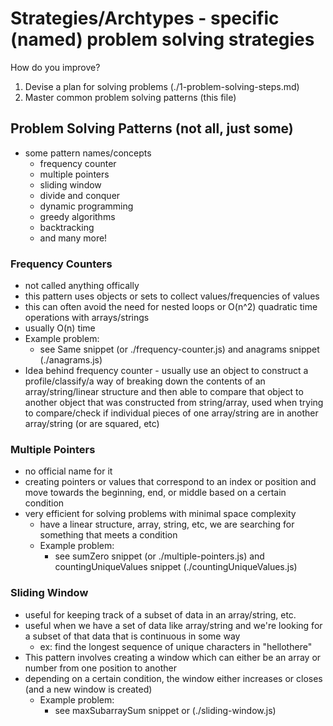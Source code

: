 # Strategies/Archtypes - specific (named) problem solving strategies

How do you improve?

1. Devise a plan for solving problems (./1-problem-solving-steps.md)
2. Master common problem solving patterns (this file)

## Problem Solving Patterns (not all, just some)

- some pattern names/concepts
  - frequency counter
  - multiple pointers
  - sliding window
  - divide and conquer
  - dynamic programming
  - greedy algorithms
  - backtracking
  - and many more!

### Frequency Counters

- not called anything offically
- this pattern uses objects or sets to collect values/frequencies of values
- this can often avoid the need for nested loops or O(n^2) quadratic time operations with arrays/strings
- usually O(n) time
- Example problem:
  - see Same snippet (or ./frequency-counter.js) and anagrams snippet (./anagrams.js)
- Idea behind frequency counter - usually use an object to construct a profile/classify/a way of breaking down the contents of an array/string/linear structure and then able to compare that object to another object that was constructed from string/array, used when trying to compare/check if individual pieces of one array/string are in another array/string (or are squared, etc)

### Multiple Pointers

- no official name for it
- creating pointers or values that correspond to an index or position and move towards the beginning, end, or middle based on a certain condition
- very efficient for solving problems with minimal space complexity
  - have a linear structure, array, string, etc, we are searching for something that meets a condition
  - Example problem:
    - see sumZero snippet (or ./multiple-pointers.js) and countingUniqueValues snippet (./countingUniqueValues.js)

### Sliding Window

- useful for keeping track of a subset of data in an array/string, etc.
- useful when we have a set of data like array/string and we're looking for a subset of that data that is continuous in some way
  - ex: find the longest sequence of unique characters in "hellothere"
- This pattern involves creating a window which can either be an array or number from one position to another
- depending on a certain condition, the window either increases or closes (and a new window is created)
  - Example problem:
    - see maxSubarraySum snippet or (./sliding-window.js)

